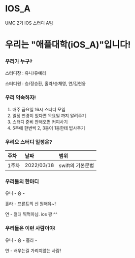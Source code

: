 # IOS_A
UMC 2기 IOS 스터디 A팀

# 우리는 "애플대학(iOS_A)"입니다!

### 우리가 누구?

스터디장 : 유니/유예리

스터디원 : 승/정승환, 홀라/송채영, 연/김현웅

### 우리 약속하자!

1. 매주 금요일 16시 스터디 모임
2. 일정 변경이 있다면 목요일 까지 알려주기
3. 스터디 준비 안해오면 커피사기
4. 5주에 한번씩 2, 3등이 1등한테 밥사주기

### 우리으 스터디 일정은?

주차|날짜|범위|
|:---|:---|:---|
|1주차|2022/03/18|swift의 기본문법| 


### 우리들의 한마디

유니 -
승 -

홀라 - 프론트의 신 원해유~!

연 - 절대 찍먹아님. ios 짱 ^^

### 우리들은 이런 사람이야!

유니 -
승 -
홀라 -

연 - 배우는걸 가리지않는 사람!
